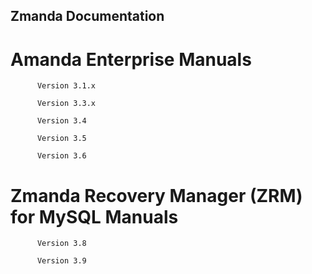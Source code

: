 ## Zmanda Documentation

# Amanda Enterprise Manuals

          Version 3.1.x

          Version 3.3.x

          Version 3.4 

          Version 3.5

          Version 3.6

 

# Zmanda Recovery Manager (ZRM) for MySQL Manuals 

          Version 3.8 

          Version 3.9 
